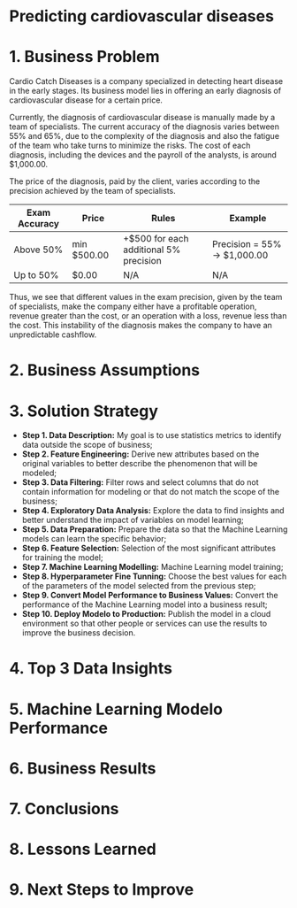 # Predicting cardiovascular diseases

# 1. Business Problem
Cardio Catch Diseases is a company specialized in detecting heart disease in the early stages. Its business model lies in offering an early diagnosis of cardiovascular disease for a certain price.

Currently, the diagnosis of cardiovascular disease is manually made by a team of specialists. The current accuracy of the diagnosis varies between 55% and 65%, due to the complexity of the diagnosis and also the fatigue of the team who take turns to minimize the risks. The cost of each diagnosis, including the devices and the payroll of the analysts, is around $1,000.00.

The price of the diagnosis, paid by the client, varies according to the precision achieved by the team of specialists.

| Exam Accuracy | Price | Rules | Example |
| --- | --- | --- | --- |
| Above 50% | min $500.00 | +$500 for each additional 5% precision | Precision = 55% -> $1,000.00 |
| Up to 50% | $0.00 | N/A | N/A |

Thus, we see that different values in the exam precision, given by the team of specialists, make the company either have a profitable operation, revenue greater than the cost, or an operation with a loss, revenue less than the cost. This instability of the diagnosis makes the company to have an unpredictable cashflow.

# 2. Business Assumptions

# 3. Solution Strategy
- **Step 1. Data Description:** My goal is to use statistics metrics to identify data outside the scope of business;
- **Step 2. Feature Engineering:** Derive new attributes based on the original variables to better describe the phenomenon that will be modeled;
- **Step 3. Data Filtering:** Filter rows and select columns that do not contain information for modeling or that do not match the scope of the business;
- **Step 4. Exploratory Data Analysis:** Explore the data to find insights and better understand the impact of variables on model learning;
- **Step 5. Data Preparation:** Prepare the data so that the Machine Learning models can learn the specific behavior;
- **Step 6. Feature Selection:** Selection of the most significant attributes for training the model;
- **Step 7. Machine Learning Modelling:** Machine Learning model training;
- **Step 8. Hyperparameter Fine Tunning:** Choose the best values for each of the parameters of the model selected from the previous step;
- **Step 9. Convert Model Performance to Business Values:** Convert the performance of the Machine Learning model into a business result;
- **Step 10. Deploy Modelo to Production:** Publish the model in a cloud environment so that other people or services can use the results to improve the business decision.

# 4. Top 3 Data Insights

# 5. Machine Learning Modelo Performance

# 6. Business Results

# 7. Conclusions

# 8. Lessons Learned

# 9. Next Steps to Improve
